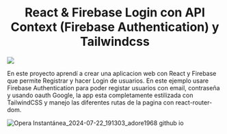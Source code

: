 <h1 align="center">React & Firebase Login con API Context (Firebase Authentication) y Tailwindcss</h1>

<img src="https://img.shields.io/badge/STATUS-FINALIZADO-green" display="inline" >

En este proyecto aprendí a crear una aplicacion web con React y Firebase que permite Registrar y hacer Login de usuarios. En este ejemplo usare Firebase Authentication para poder registar usuarios con email, contraseña y usando oauth Google, la app esta completamente estilizada con TailwindCSS y manejo las diferentes rutas de la pagina con react-router-dom.

![Opera Instantánea_2024-07-22_191303_adore1968 github io](https://github.com/user-attachments/assets/8b3208f8-5292-45e1-9bfb-0680377a9bf7)
